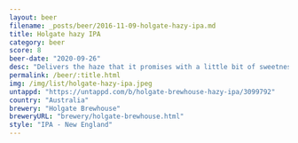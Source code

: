 ```yaml
---
layout: beer
filename: _posts/beer/2016-11-09-holgate-hazy-ipa.md
title: Holgate hazy IPA
category: beer
score: 8
beer-date: "2020-09-26"
desc: "Delivers the haze that it promises with a little bit of sweetness. Great smell and an easy drink"
permalink: /beer/:title.html
img: /img/list/holgate-hazy-ipa.jpeg
untappd: "https://untappd.com/b/holgate-brewhouse-hazy-ipa/3099792"
country: "Australia"
brewery: "Holgate Brewhouse"
breweryURL: "brewery/holgate-brewhouse.html"
style: "IPA - New England"
---
```

